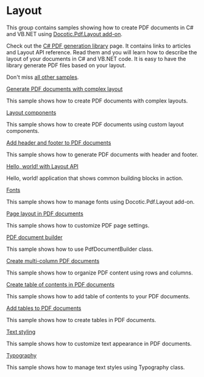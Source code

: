 # Layout
This group contains samples showing how to create PDF documents in C# and VB.NET using [Docotic.Pdf.Layout add-on](https://www.nuget.org/packages/BitMiracle.Docotic.Pdf.Layout/).

Check out the [C# PDF generation library](https://bitmiracle.com/pdf-library/layout/) page. It contains links to articles and Layout API reference. Read them and you will learn how to describe the layout of your documents in C# and VB.NET code. It is easy to have the library generate PDF files based on your layout.

Don't miss [all other samples](/Samples).

[Generate PDF documents with complex layout](/Samples/Layout/ComplexLayout)

This sample shows how to create PDF documents with complex layouts.

[Layout components](/Samples/Layout/Components)

This sample shows how to create PDF documents using custom layout components.

[Add header and footer to PDF documents](/Samples/Layout/HeaderFooter)

This sample shows how to generate PDF documents with header and footer.

[Hello, world! with Layout API](/Samples/Layout/HelloWorld)

Hello, world! application that shows common building blocks in action.

[Fonts](/Samples/Layout/Fonts)

This sample shows how to manage fonts using Docotic.Pdf.Layout add-on.

[Page layout in PDF documents](/Samples/Layout/Pages)

This sample shows how to customize PDF page settings.

[PDF document builder](/Samples/Layout/PdfDocumentBuilder)

This sample shows how to use PdfDocumentBuilder class.

[Create multi-column PDF documents](/Samples/Layout/RowsColumns)

This sample shows how to organize PDF content using rows and columns.

[Create table of contents in PDF documents](/Samples/Layout/TableOfContents)

This sample shows how to add table of contents to your PDF documents.

[Add tables to PDF documents](/Samples/Layout/Tables)

This sample shows how to create tables in PDF documents.

[Text styling](/Samples/Layout/TextStyling)

This sample shows how to customize text appearance in PDF documents.

[Typography](/Samples/Layout/Typography)

This sample shows how to manage text styles using Typography class.